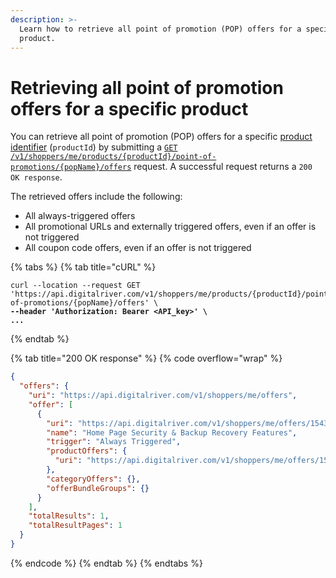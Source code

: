 ```yaml
---
description: >-
  Learn how to retrieve all point of promotion (POP) offers for a specific
  product.
---
```


# Retrieving all point of promotion offers for a specific product

You can retrieve all point of promotion (POP) offers for a specific [product identifier](../../../../general-resources/common-shoppers-and-admin-apis-reference/product-identifier.md) (`productId`) by submitting a [`GET`\
`/v1/shoppers/me/products/{productId}/point-of-promotions/{popName}/offers`](https://www.digitalriver.com/docs/commerce-shopper-api/#tag/Offers/paths/\~1v1\~1shoppers\~1me\~1products\~1%7BproductId%7D\~1point-of-promotions\~1%7BpopName%7D\~1offers/get) request. A successful request returns a `200 OK response`.

The retrieved offers include the following:

* All always-triggered offers
* All promotional URLs and externally triggered offers, even if an offer is not triggered&#x20;
* All coupon code offers, even if an offer is not triggered&#x20;

{% tabs %}
{% tab title="cURL" %}
<pre class="language-http" data-overflow="wrap"><code class="lang-http">curl --location --request GET 
'https://api.digitalriver.com/v1/shoppers/me/products/{productId}/point-of-promotions/{popName}/offers' \
<strong>--header 'Authorization: Bearer &#x3C;API_key>' \
</strong><strong>...
</strong></code></pre>
{% endtab %}

{% tab title="200 OK response" %}
{% code overflow="wrap" %}
```json
{
  "offers": {
    "uri": "https://api.digitalriver.com/v1/shoppers/me/offers",
    "offer": [
      {
        "uri": "https://api.digitalriver.com/v1/shoppers/me/offers/154344709",
        "name": "Home Page Security & Backup Recovery Features",
        "trigger": "Always Triggered",
        "productOffers": {
          "uri": "https://api.digitalriver.com/v1/shoppers/me/offers/154344709/product-offers"
        },
        "categoryOffers": {},
        "offerBundleGroups": {}
      }
    ],
    "totalResults": 1,
    "totalResultPages": 1
  }
}
```
{% endcode %}
{% endtab %}
{% endtabs %}
